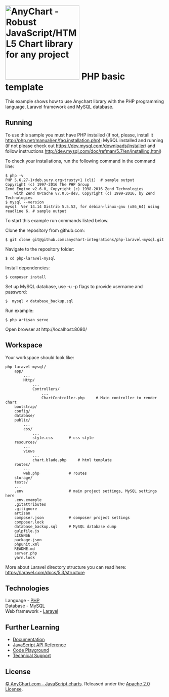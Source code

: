 [<img src="https://cdn.anychart.com/images/logo-transparent-segoe.png?2" width="234px" alt="AnyChart - Robust JavaScript/HTML5 Chart library for any project">](https://anychart.com)
PHP basic template
=========================

This example shows how to use Anychart library with the PHP programming language, Laravel framework and MySQL database.

## Running

To use this sample you must have PHP installed (if not, please, install it http://php.net/manual/en/faq.installation.php);
MySQL installed and running (if not please check out https://dev.mysql.com/downloads/installer/ and follow instructions http://dev.mysql.com/doc/refman/5.7/en/installing.html)

To check your installations, run the following command in the command line:
```
$ php -v
PHP 5.6.27-1+deb.sury.org~trusty+1 (cli)  # sample output
Copyright (c) 1997-2016 The PHP Group
Zend Engine v2.6.0, Copyright (c) 1998-2016 Zend Technologies
    with Zend OPcache v7.0.6-dev, Copyright (c) 1999-2016, by Zend Technologies
$ mysql --version
mysql  Ver 14.14 Distrib 5.5.52, for debian-linux-gnu (x86_64) using readline 6. # sample output
```

To start this example run commands listed below.

Clone the repository from github.com:
```
$ git clone git@github.com:anychart-integrations/php-laravel-mysql.git
```

Navigate to the repository folder:
```
$ cd php-laravel-mysql
```

Install dependencies:
```
$ composer install
```

Set up MySQL database, use -u -p flags to provide username and password:
```
$  mysql < database_backup.sql
```

Run example:
```
$ php artisan serve
```

Open browser at http://localhost:8080/

## Workspace
Your workspace should look like:
```
php-laravel-mysql/
    app/               
        ...
        Http/
            ...
            Controllers/
                ...
                ChartController.php     # Main controller to render chart
    bootstrap/
    config/
    database/
    public/
        ...
        css/
            ...
            style.css       # css style
    resources/
        ...
        views
            ...
            chart.blade.php     # html template
    routes/
        ...
        web.php             # routes
    storage/
    tests/
    ...
    .env                    # main project settings, MySQL settings here
    .env.example
    .gitattributes
    .gitignore
    artisan
    composer.json           # composer project settings
    composer.lock
    database_backup.sql     # MySQL database dump
    gulpfile.js
    LICENSE
    package.json
    phpunit.xml
    README.md
    server.php
    yarn.lock
```
More about Laravel directory structure you can read here: https://laravel.com/docs/5.3/structure

## Technologies
Language - [PHP](http://php.net)<br />
Database - [MySQL](https://www.mysql.com/)<br />
Web framework - [Laravel](https://laravel.com)<br />

## Further Learning
* [Documentation](https://docs.anychart.com)
* [JavaScript API Reference](https://api.anychart.com)
* [Code Playground](https://playground.anychart.com)
* [Technical Support](https://anychart.com/support)

## License
[© AnyChart.com - JavaScript charts](http://www.anychart.com). Released under the [Apache 2.0 License](https://github.com/anychart-integrations/php-laravel-mysql/blob/master/LICENSE).

